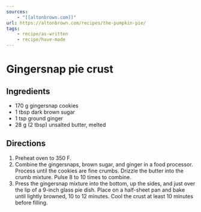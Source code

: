 ```yaml
---
sources: 
    - "[[altonbrown.com]]"
url: https://altonbrown.com/recipes/the-pumpkin-pie/
tags:
    - recipe/as-written
    - recipe/have-made
---
```


# Gingersnap pie crust
## Ingredients
- 170 g gingersnap cookies
- 1 tbsp dark brown sugar
- 1 tsp ground ginger
- 28 g (2 tbsp) unsalted butter, melted
## Directions
1. Preheat oven to 350 F.
2. Combine the gingersnaps, brown sugar, and ginger in a food processor.  Process until the cookies are fine crumbs.  Drizzle the butter into the crumb mixture.  Pulse 8 to 10 times to combine.
3. Press the gingersnap mixture into the bottom, up the sides, and just over the lip of a 9-inch glass pie dish.  Place on a half-sheet pan and bake until lightly browned, 10 to 12 minutes.  Cool the crust at least 10 minutes before filling.